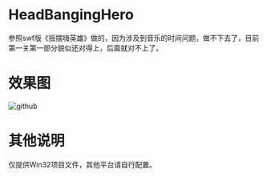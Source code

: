 HeadBangingHero
=====
参照swf版《摇摆嗨英雄》做的，因为涉及到音乐的时间问题，做不下去了，目前第一关第一部分貌似还对得上，后面就对不上了。

效果图
=====
![github](https://raw.githubusercontent.com/lfeng1420/HeadBangingHero/master/demo.gif)

其他说明
=====
仅提供Win32项目文件，其他平台请自行配置。
